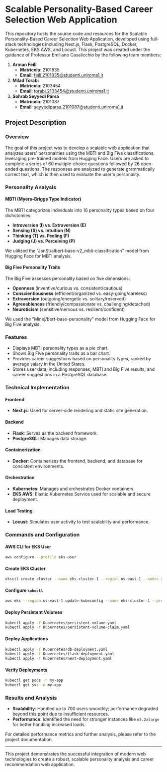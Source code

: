 # Scalable Personality-Based Career Selection Web Application

This repository hosts the source code and resources for the Scalable Personality-Based Career Selection Web Application, developed using full-stack technologies including Next.js, Flask, PostgreSQL, Docker, Kubernetes, EKS AWS, and Locust. This project was created under the guidance of Professor Emiliano Casalicchio by the following team members:

1. **Arman Feili**
   - **Matricola**: 2101835
   - **Email**: feili.2101835@studenti.uniroma1.it
2. **Milad Torabi**
   - **Matricola**: 2103454
   - **Email**: torabi.2103454@studenti.uniroma1.it
3. **Sohrab Seyyedi Parsa**
   - **Matricola**: 2101087
   - **Email**: seyyediparsa.2101087@studenti.uniroma1.it

## Project Description

### Overview

The goal of this project was to develop a scalable web application that analyzes users' personalities using the MBTI and Big Five classifications, leveraging pre-trained models from Hugging Face. Users are asked to complete a series of 60 multiple-choice questions followed by 26 open-ended questions. The responses are analyzed to generate grammatically correct text, which is then used to evaluate the user's personality.

### Personality Analysis

#### MBTI (Myers-Briggs Type Indicator)

The MBTI categorizes individuals into 16 personality types based on four dichotomies:
- **Introversion (I) vs. Extraversion (E)**
- **Sensing (S) vs. Intuition (N)**
- **Thinking (T) vs. Feeling (F)**
- **Judging (J) vs. Perceiving (P)**

We utilized the "JanSt/albert-base-v2_mbti-classification" model from Hugging Face for MBTI analysis.

#### Big Five Personality Traits

The Big Five assesses personality based on five dimensions:
- **Openness** (inventive/curious vs. consistent/cautious)
- **Conscientiousness** (efficient/organized vs. easy-going/careless)
- **Extraversion** (outgoing/energetic vs. solitary/reserved)
- **Agreeableness** (friendly/compassionate vs. challenging/detached)
- **Neuroticism** (sensitive/nervous vs. resilient/confident)

We used the "Minej/bert-base-personality" model from Hugging Face for Big Five analysis.

### Features

- Displays MBTI personality types as a pie chart.
- Shows Big Five personality traits as a bar chart.
- Provides career suggestions based on personality types, ranked by average salary in the United States.
- Stores user data, including responses, MBTI and Big Five results, and career suggestions in a PostgreSQL database.

### Technical Implementation

#### Frontend

- **Next.js**: Used for server-side rendering and static site generation.

#### Backend

- **Flask**: Serves as the backend framework.
- **PostgreSQL**: Manages data storage.

#### Containerization

- **Docker**: Containerizes the frontend, backend, and database for consistent environments.

#### Orchestration

- **Kubernetes**: Manages and orchestrates Docker containers.
- **EKS AWS**: Elastic Kubernetes Service used for scalable and secure deployment.

#### Load Testing

- **Locust**: Simulates user activity to test scalability and performance.

### Commands and Configuration

#### AWS CLI for EKS User

```bash
aws configure --profile eks-user
```

#### Create EKS Cluster

```bash
eksctl create cluster --name eks-cluster-1 --region us-east-1 --nodes 3 --node-type m5.xlarge --profile eks-user
```

#### Configure `kubectl`

```bash
aws eks --region us-east-1 update-kubeconfig --name eks-cluster-1 --profile eks-user
```

#### Deploy Persistent Volumes

```bash
kubectl apply -f Kubernetes/persistent-volume.yaml
kubectl apply -f Kubernetes/persistent-volume-claim.yaml
```

#### Deploy Applications

```bash
kubectl apply -f Kubernetes/db-deployment.yaml
kubectl apply -f Kubernetes/flask-deployment.yaml
kubectl apply -f Kubernetes/next-deployment.yaml
```

#### Verify Deployments

```bash
kubectl get pods -n my-app
kubectl get svc -n my-app
```

### Results and Analysis

- **Scalability**: Handled up to 700 users smoothly; performance degraded beyond this point due to insufficient resources.
- **Performance**: Identified the need for stronger instances like `m5.2xlarge` for better handling increased loads.

For detailed performance metrics and further analysis, please refer to the project documentation.

---

This project demonstrates the successful integration of modern web technologies to create a robust, scalable personality analysis and career recommendation web application.